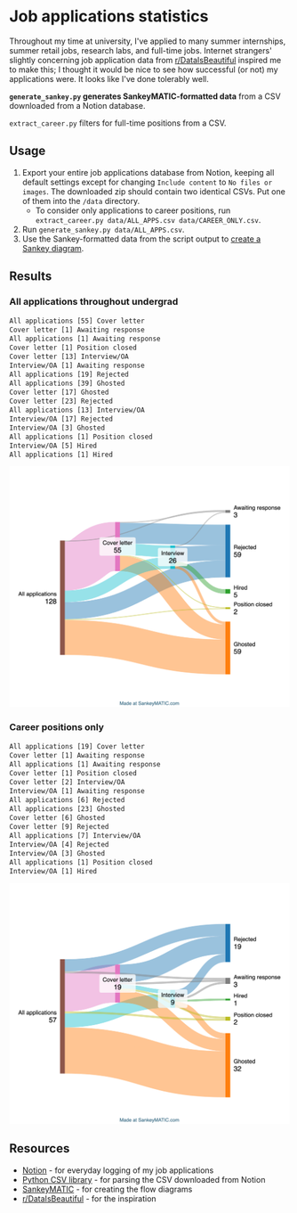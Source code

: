 # Job applications statistics
Throughout my time at university, I've applied to many summer internships,
summer retail jobs, research labs, and full-time jobs. Internet strangers'
slightly concerning job application data from
[r/DataIsBeautiful](https://www.reddit.com/r/dataisbeautiful/) inspired me to
make this; I thought it would be nice to see how successful (or not) my
applications were. It looks like I've done tolerably well.

**`generate_sankey.py` generates SankeyMATIC-formatted data** from a CSV
downloaded from a Notion database.

`extract_career.py` filters for full-time positions from a CSV.

## Usage
1. Export your entire job applications database from Notion, keeping all default
   settings except for changing `Include content` to `No files or images`. The
   downloaded zip should contain two identical CSVs. Put one of them into the
   `/data` directory.
	- To consider only applications to career positions, run
	  `extract_career.py data/ALL_APPS.csv data/CAREER_ONLY.csv`.
2. Run `generate_sankey.py data/ALL_APPS.csv`.
3. Use the Sankey-formatted data from the script output to [create a Sankey
   diagram](https://www.sankeymatic.com/build/).

## Results
### All applications throughout undergrad
```
All applications [55] Cover letter
Cover letter [1] Awaiting response
All applications [1] Awaiting response
Cover letter [1] Position closed
Cover letter [13] Interview/OA
Interview/OA [1] Awaiting response
All applications [19] Rejected
All applications [39] Ghosted
Cover letter [17] Ghosted
Cover letter [23] Rejected
All applications [13] Interview/OA
Interview/OA [17] Rejected
Interview/OA [3] Ghosted
All applications [1] Position closed
Interview/OA [5] Hired
All applications [1] Hired
```
![all jobs](./images/all_jobs.png)

### Career positions only
```
All applications [19] Cover letter
Cover letter [1] Awaiting response
All applications [1] Awaiting response
Cover letter [1] Position closed
Cover letter [2] Interview/OA
Interview/OA [1] Awaiting response
All applications [6] Rejected
All applications [23] Ghosted
Cover letter [6] Ghosted
Cover letter [9] Rejected
All applications [7] Interview/OA
Interview/OA [4] Rejected
Interview/OA [3] Ghosted
All applications [1] Position closed
Interview/OA [1] Hired
```
![career jobs](./images/career_jobs.png)

## Resources
- [Notion](https://www.notion.com/) - for everyday logging of my job
  applications
- [Python CSV library](https://docs.python.org/3/library/csv.html) - for parsing
  the CSV downloaded from Notion
- [SankeyMATIC](https://www.sankeymatic.com/build/) - for creating the flow
  diagrams
- [r/DataIsBeautiful](https://reddit.com/r/dataisbeautiful) - for the
  inspiration
